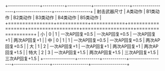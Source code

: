 +----------------+-----------+------------+------------------+------------------+------------------+------------------+
|  射击武器尺寸  |  A类动作  |  B1类动作  |  B2类动作        |  B3类动作        |  B4类动作        |  B5类动作        |
+================+===========+============+==================+==================+==================+==================+
|  小            |     0     |  1         |  一次AP回复+0.5  |  一次AP回复+0.5  |  一次AP回复+1    |  两次AP回复+1    |
|  中            |     0     |  1         |  1               |  一次AP回复+0.5  |  一次AP回复+0.5  |  两次AP回复+0.5  |
|  大            |     1     |  2         |  一次AP回复+1    |  一次AP回复+1    |  两次AP回复+1    |  两次AP回复+1.5  |
|  特大          |     2     |  3         |  一次AP回复+1.5  |  两次AP回复+1.5  |  三次AP回复+1.5  |  三次AP回复+1.5  |
+----------------+-----------+------------+------------------+------------------+------------------+------------------+
